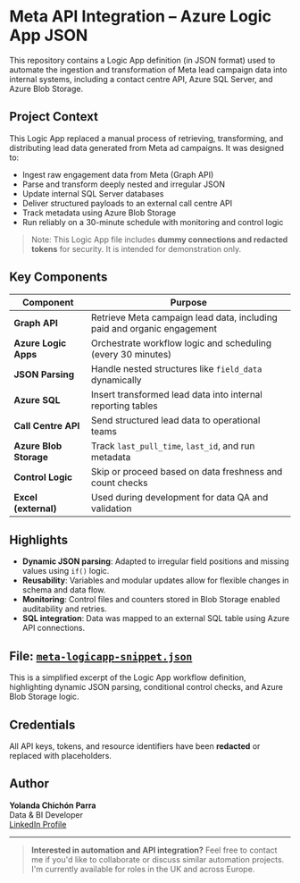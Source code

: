 # Meta API Integration – Azure Logic App JSON

This repository contains a Logic App definition (in JSON format) used to automate the ingestion and transformation of Meta lead campaign data into internal systems, including a contact centre API, Azure SQL Server, and Azure Blob Storage.

##  Project Context
This Logic App replaced a manual process of retrieving, transforming, and distributing lead data generated from Meta ad campaigns. It was designed to:

- Ingest raw engagement data from Meta (Graph API)
- Parse and transform deeply nested and irregular JSON
- Update internal SQL Server databases
- Deliver structured payloads to an external call centre API
- Track metadata using Azure Blob Storage
- Run reliably on a 30-minute schedule with monitoring and control logic

>  Note: This Logic App file includes **dummy connections and redacted tokens** for security. It is intended for demonstration only.

##  Key Components

| Component                | Purpose                                                                 |
|-------------------------|-------------------------------------------------------------------------|
| **Graph API**           | Retrieve Meta campaign lead data, including paid and organic engagement |
| **Azure Logic Apps**    | Orchestrate workflow logic and scheduling (every 30 minutes)            |
| **JSON Parsing**        | Handle nested structures like `field_data` dynamically                  |
| **Azure SQL**           | Insert transformed lead data into internal reporting tables             |
| **Call Centre API**     | Send structured lead data to operational teams                          |
| **Azure Blob Storage**  | Track `last_pull_time`, `last_id`, and run metadata                     |
| **Control Logic**       | Skip or proceed based on data freshness and count checks                |
| **Excel (external)**    | Used during development for data QA and validation                     |

##  Highlights

- **Dynamic JSON parsing**: Adapted to irregular field positions and missing values using `if()` logic.
- **Reusability**: Variables and modular updates allow for flexible changes in schema and data flow.
- **Monitoring**: Control files and counters stored in Blob Storage enabled auditability and retries.
- **SQL integration**: Data was mapped to an external SQL table using Azure API connections.

##  File: [`meta-logicapp-snippet.json`](./meta-logicapp-snippet.json)
This is a simplified excerpt of the Logic App workflow definition, highlighting dynamic JSON parsing, conditional control checks, and Azure Blob Storage logic.

##  Credentials
All API keys, tokens, and resource identifiers have been **redacted** or replaced with placeholders.

## Author
**Yolanda Chichón Parra**  
Data & BI Developer  
[LinkedIn Profile](https://www.linkedin.com/in/yolandachichon)

---

>  **Interested in automation and API integration?** Feel free to contact me if you'd like to collaborate or discuss similar automation projects. I'm currently available for roles in the UK and across Europe.
